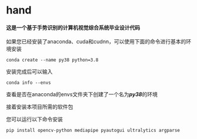 # hand
#### 这是一个基于手势识别的计算机视觉综合系统毕业设计代码

如果您已经安装了anaconda、cuda和cudnn，可以使用下面的命令进行基本的环境安装
```angular2html
conda create --name py38 python=3.8
```
安装完成后可以输入
```angular2html
conda info --envs
```
查看是否在anaconda的envs文件夹下创建了一个名为***py38***的环境

接着安装本项目所需的软件包

您可以运行以下命令安装
```angular2html
pip install opencv-python mediapipe pyautogui ultralytics argparse
```